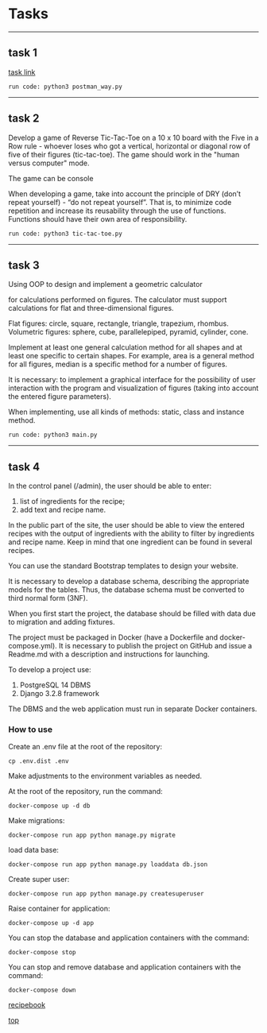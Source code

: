 <a id='top'></a>

# Tasks
___

## task 1
[task link](https://github.com/mnv/python-basics)

```
run code: python3 postman_way.py
```
___

## task 2

Develop a game of Reverse Tic-Tac-Toe on a 10 x 10 board with the Five in a Row rule - whoever loses
who got a vertical, horizontal or diagonal row of five of their figures (tic-tac-toe).
The game should work in the "human versus computer" mode.

The game can be console

When developing a game, take into account the principle of DRY (don’t repeat yourself) - “do not repeat yourself”.
That is, to minimize code repetition and increase its reusability through the use of functions.
Functions should have their own area of responsibility.

```
run code: python3 tic-tac-toe.py
```
___

## task 3

Using OOP to design and implement a geometric calculator

for calculations performed on figures. The calculator must support calculations for flat and three-dimensional figures.

Flat figures: circle, square, rectangle, triangle, trapezium, rhombus.
Volumetric figures: sphere, cube, parallelepiped, pyramid, cylinder, cone.

Implement at least one general calculation method for all shapes and at least one specific to certain shapes. For example, area is a general method for all figures, median is a specific method for a number of figures.

It is necessary: ​​to implement a graphical interface for the possibility of user interaction with the program and visualization of figures (taking into account the entered figure parameters).

When implementing, use all kinds of methods: static, class and instance method. 

```
run code: python3 main.py
```
___

## task 4

In the control panel (/admin), the user should be able to enter:
1. list of ingredients for the recipe;
2. add text and recipe name.

In the public part of the site, the user should be able to view the entered recipes with the output of ingredients with the ability to filter by ingredients and recipe name. Keep in mind that one ingredient can be found in several recipes.

You can use the standard Bootstrap templates to design your website.

It is necessary to develop a database schema, describing the appropriate models for the tables. Thus, the database schema must be converted to third normal form (3NF).

When you first start the project, the database should be filled with data due to migration and adding fixtures.

The project must be packaged in Docker (have a Dockerfile and docker-compose.yml).
It is necessary to publish the project on GitHub and issue a Readme.md with a description and instructions for launching.

To develop a project use:
1) PostgreSQL 14 DBMS
2) Django 3.2.8 framework

The DBMS and the web application must run in separate Docker containers.


### How to use

Create an .env file at the root of the repository:
```
cp .env.dist .env
```
Make adjustments to the environment variables as needed.

At the root of the repository, run the command:
```
docker-compose up -d db
```
Make migrations:
```
docker-compose run app python manage.py migrate
```
load data base:
```
docker-compose run app python manage.py loaddata db.json
```
Create super user:
```
docker-compose run app python manage.py createsuperuser
```
Raise container for application:
```
docker-compose up -d app
```
You can stop the database and application containers with the command:
```
docker-compose stop
```
You can stop and remove database and application containers with the command:
```
docker-compose down
```
[recipebook](https://127.0.0.1:8000)




[top](#top)

